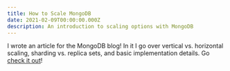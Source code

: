 ```yaml
---
title: How to Scale MongoDB
date: 2021-02-09T00:00:00.000Z
description: An introduction to scaling options with MongoDB
---
```


I wrote an article for the MongoDB blog! In it I go over vertical vs. horizontal scaling, sharding vs. replica sets, and basic implementation details. Go [check it out](https://www.mongodb.com/basics/scaling)!
